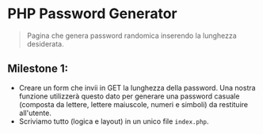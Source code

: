 # PHP Password Generator

> Pagina che genera password randomica inserendo la lunghezza desiderata.

## Milestone 1:

- Creare un form che invii in GET la lunghezza della password. Una nostra funzione utilizzerà questo dato per generare una password casuale (composta da lettere, lettere maiuscole, numeri e simboli) da restituire all'utente.
- Scriviamo tutto (logica e layout) in un unico file `index.php`.

<!-- ## Milestone 2:

- Spostare la logica in un file _functions.php_ che includeremo poi nella pagina principale -->

 <!-- ## Milestone 3 (BONUS):

- Invece di visualizzare la password nella index, effettuare un redirect ad una pagina dedicata che tramite $\_SESSION recupererà la password da mostrare all'utente. -->

<!-- ## Milestone 4 (BONUS):

- Gestire ulteriori parametri per la password: quali caratteri usare fra numeri, lettere e simboli. Possono essere scelti singolarmente (es. solo numeri) oppure possono essere combinati fra loro (es. numeri e simboli, oppure tutti e tre insieme).
- Dare all'utente anche la possibilità di permettere o meno la ripetizione di caratteri uguali. -->

